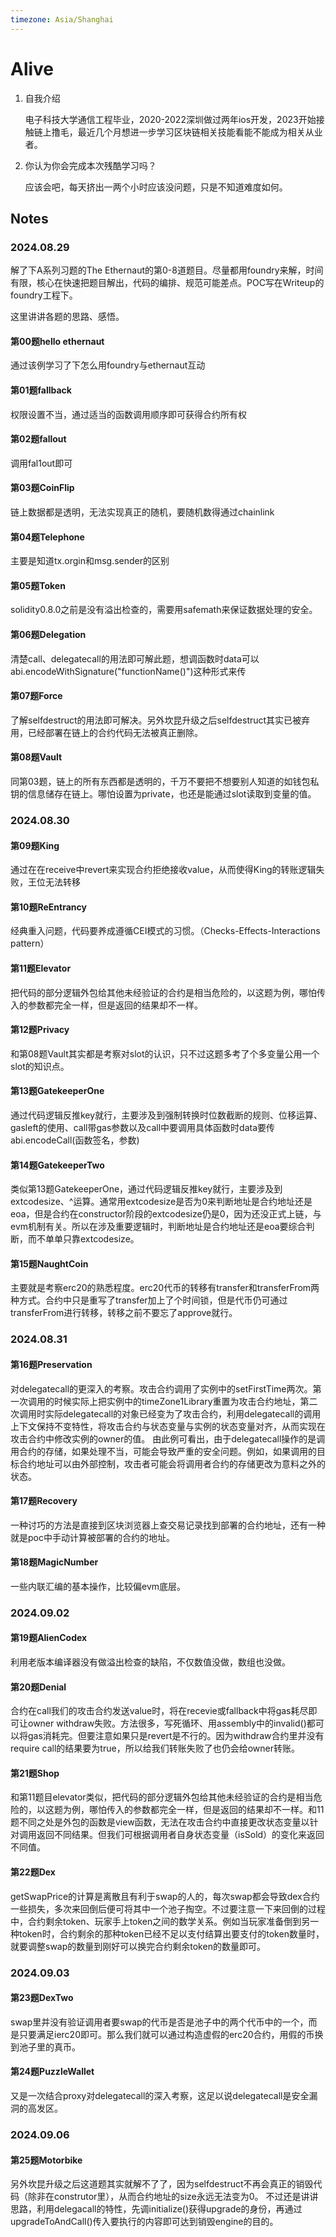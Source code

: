 ```yaml
---
timezone: Asia/Shanghai
---
```


# Alive

1. 自我介绍

   电子科技大学通信工程毕业，2020-2022深圳做过两年ios开发，2023开始接触链上撸毛，最近几个月想进一步学习区块链相关技能看能不能成为相关从业者。

2. 你认为你会完成本次残酷学习吗？

   应该会吧，每天挤出一两个小时应该没问题，只是不知道难度如何。

## Notes

<!-- Content_START -->

### 2024.08.29

解了下A系列习题的The Ethernaut的第0-8道题目。尽量都用foundry来解，时间有限，核心在快速把题目解出，代码的编排、规范可能差点。POC写在Writeup的foundry工程下。

这里讲讲各题的思路、感悟。

#### 第00题hello ethernaut

通过该例学习了下怎么用foundry与ethernaut互动

#### 第01题fallback

权限设置不当，通过适当的函数调用顺序即可获得合约所有权

#### 第02题fallout

调用fal1out即可

#### 第03题CoinFlip

链上数据都是透明，无法实现真正的随机，要随机数得通过chainlink

#### 第04题Telephone

主要是知道tx.orgin和msg.sender的区别

#### 第05题Token

solidity0.8.0之前是没有溢出检查的，需要用safemath来保证数据处理的安全。

#### 第06题Delegation

清楚call、delegatecall的用法即可解此题，想调函数时data可以abi.encodeWithSignature("functionName()")这种形式来传

#### 第07题Force

了解selfdestruct的用法即可解决。另外坎昆升级之后selfdestruct其实已被弃用，已经部署在链上的合约代码无法被真正删除。

#### 第08题Vault

同第03题，链上的所有东西都是透明的，千万不要把不想要别人知道的如钱包私钥的信息储存在链上。哪怕设置为private，也还是能通过slot读取到变量的值。

### 2024.08.30

#### 第09题King

通过在在receive中revert来实现合约拒绝接收value，从而使得King的转账逻辑失败，王位无法转移

#### 第10题ReEntrancy

经典重入问题，代码要养成遵循CEI模式的习惯。（Checks-Effects-Interactions pattern）

#### 第11题Elevator

把代码的部分逻辑外包给其他未经验证的合约是相当危险的，以这题为例，哪怕传入的参数都完全一样，但是返回的结果却不一样。

#### 第12题Privacy

和第08题Vault其实都是考察对slot的认识，只不过这题多考了个多变量公用一个slot的知识点。

#### 第13题GatekeeperOne

通过代码逻辑反推key就行，主要涉及到强制转换时位数截断的规则、位移运算、gasleft的使用、call带gas参数以及call中要调用具体函数时data要传abi.encodeCall(函数签名，参数)

#### 第14题GatekeeperTwo

类似第13题GatekeeperOne，通过代码逻辑反推key就行，主要涉及到extcodesize、^运算。通常用extcodesize是否为0来判断地址是合约地址还是eoa，但是合约在constructor阶段的extcodesize仍是0，因为还没正式上链，与evm机制有关。所以在涉及重要逻辑时，判断地址是合约地址还是eoa要综合判断，而不单单只靠extcodesize。

#### 第15题NaughtCoin

主要就是考察erc20的熟悉程度。erc20代币的转移有transfer和transferFrom两种方式。合约中只是重写了transfer加上了个时间锁，但是代币仍可通过transferFrom进行转移，转移之前不要忘了approve就行。

### 2024.08.31

#### 第16题Preservation

对delegatecall的更深入的考察。攻击合约调用了实例中的setFirstTime两次。第一次调用的时候实际上把实例中的timeZone1Library重置为攻击合约地址，第二次调用时实际delegatecall的对象已经变为了攻击合约，利用delegatecall的调用上下文保持不变特性，将攻击合约与状态变量与实例的状态变量对齐，从而实现在攻击合约中修改实例的owner的值。
由此例可看出，由于delegatecall操作的是调用合约的存储，如果处理不当，可能会导致严重的安全问题。例如，如果调用的目标合约地址可以由外部控制，攻击者可能会将调用者合约的存储更改为意料之外的状态。

#### 第17题Recovery

一种讨巧的方法是直接到区块浏览器上查交易记录找到部署的合约地址，还有一种就是poc中手动计算被部署的合约的地址。

#### 第18题MagicNumber

一些内联汇编的基本操作，比较偏evm底层。

### 2024.09.02

#### 第19题AlienCodex

利用老版本编译器没有做溢出检查的缺陷，不仅数值没做，数组也没做。

#### 第20题Denial

合约在call我们的攻击合约发送value时，将在recevie或fallback中将gas耗尽即可让owner withdraw失败。方法很多，写死循环、用assembly中的invalid()都可以将gas消耗完。但要注意如果只是revert是不行的。因为withdraw合约里并没有require call的结果要为true，所以给我们转账失败了也仍会给owner转账。

#### 第21题Shop

和第11题目elevator类似，把代码的部分逻辑外包给其他未经验证的合约是相当危险的，以这题为例，哪怕传入的参数都完全一样，但是返回的结果却不一样。和11题不同之处是外包的函数是view函数，无法在攻击合约中直接更改状态变量以针对调用返回不同结果。但我们可根据调用者自身状态变量（isSold）的变化来返回不同值。

#### 第22题Dex

getSwapPrice的计算是离散且有利于swap的人的，每次swap都会导致dex合约一些损失，多次来回倒后便可将其中一个池子掏空。不过要注意一下来回倒的过程中，合约剩余token、玩家手上token之间的数学关系。例如当玩家准备倒到另一种token时，合约剩余的那种token已经不足以支付结算出要支付的token数量时，就要调整swap的数量到刚好可以换完合约剩余token的数量即可。

### 2024.09.03

#### 第23题DexTwo

swap里并没有验证调用者要swap的代币是否是池子中的两个代币中的一个，而是只要满足ierc20即可。那么我们就可以通过构造虚假的erc20合约，用假的币换到池子里的真币。

#### 第24题PuzzleWallet

又是一次结合proxy对delegatecall的深入考察，这足以说delegatecall是安全漏洞的高发区。

### 2024.09.06

#### 第25题Motorbike

另外坎昆升级之后这道题其实就解不了了，因为selfdestruct不再会真正的销毁代码（除非在construtor里），从而合约地址的size永远无法变为0。
不过还是讲讲思路，利用delegacall的特性，先调initialize()获得upgrade的身份，再通过upgradeToAndCall()传入要执行的内容即可达到销毁engine的目的。

<!-- Content_END -->
